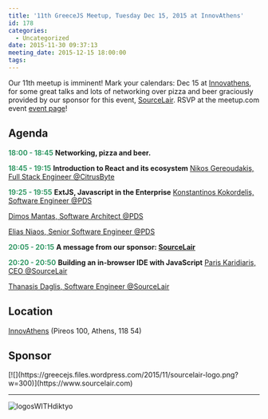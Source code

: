 ```yaml
---
title: '11th GreeceJS Meetup, Tuesday Dec 15, 2015 at InnovAthens'
id: 178
categories:
  - Uncategorized
date: 2015-11-30 09:37:13
meeting_date: 2015-12-15 18:00:00
tags:
---
```


Our 11th meetup is imminent! Mark your calendars: Dec 15 at [Innovathens](http://www.innovathens.gr/ "Innovathens"), for some great talks and lots of networking over pizza and beer graciously provided by our sponsor for this event, [SourceLair](https://www.sourcelair.com/home). RSVP at the meetup.com event [event page](http://www.meetup.com/GreeceJS/events/227107177/)!

<!-- more -->
## Agenda

**<span style="color:#339966;">18:00 - 18:45</span>**
**Networking, pizza and beer.**

<span style="color:#339966;">**18:45 - 19:15**</span>
**Introduction to React and its ecosystem**
[Nikos Gereoudakis, Full Stack Engineer @CitrusByte](https://www.linkedin.com/in/nikos-gereoudakis-595a5231)

<span style="color:#339966;">**19:25 - 19:55**</span>
**ExtJS, Javascript in the Enterprise**
[Konstantinos Kokordelis, Software Engineer @PDS](https://gr.linkedin.com/in/konstantinos-kokordelis-689895b5)

[Dimos Mantas, Software Architect @PDS](https://gr.linkedin.com/in/dimos-mantas-81970a51)

[Elias Niaos, Senior Software Engineer @PDS](https://www.linkedin.com/in/elias-niaos-68912430)

<span style="color:#339966;">**20:05 - 20:15**</span>
**A message from our sponsor: [SourceLair](https://www.sourcelair.com/home)**

<span style="color:#339966;">**20:20 - 20:50**</span>
**Building an in-browser IDE with JavaScript**
[Paris Karidiaris, CEO @SourceLair](https://gr.linkedin.com/in/pkasid)

[Thanasis Daglis, Software Engineer @SourceLair](https://www.linkedin.com/in/tdaglis)

## Location

[InnovAthens](http://www.innovathens.gr/) (Pireos 100, Athens, 118 54)

## Sponsor

<div>[![](https://greecejs.files.wordpress.com/2015/11/sourcelair-logo.png?w=300)](https://www.sourcelair.com)</div>

* * *

![logosWITHdiktyo](https://greecejs.files.wordpress.com/2015/10/logoswithdiktyo-2.jpg?w=600)

&nbsp;